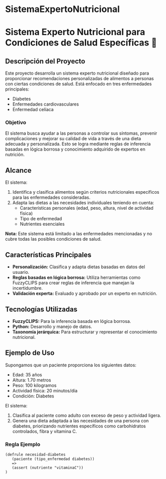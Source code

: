 # SistemaExpertoNutricional

# Sistema Experto Nutricional para Condiciones de Salud Específicas 🌱

## Descripción del Proyecto
Este proyecto desarrolla un sistema experto nutricional diseñado para proporcionar recomendaciones personalizadas de alimentos a personas con ciertas condiciones de salud. Está enfocado en tres enfermedades principales:

- Diabetes
- Enfermedades cardiovasculares
- Enfermedad celíaca

### Objetivo
El sistema busca ayudar a las personas a controlar sus síntomas, prevenir complicaciones y mejorar su calidad de vida a través de una dieta adecuada y personalizada. Esto se logra mediante reglas de inferencia basadas en lógica borrosa y conocimiento adquirido de expertos en nutrición.

## Alcance
El sistema:
1. Identifica y clasifica alimentos según criterios nutricionales específicos para las enfermedades consideradas.
2. Adapta las dietas a las necesidades individuales teniendo en cuenta:
   - Características personales (edad, peso, altura, nivel de actividad física)
   - Tipo de enfermedad
   - Nutrientes esenciales

**Nota:** Este sistema está limitado a las enfermedades mencionadas y no cubre todas las posibles condiciones de salud.

## Características Principales
- **Personalización:** Clasifica y adapta dietas basadas en datos del usuario.
- **Reglas basadas en lógica borrosa:** Utiliza herramientas como FuzzyCLIPS para crear reglas de inferencia que manejan la incertidumbre.
- **Validación experta:** Evaluado y aprobado por un experto en nutrición.

## Tecnologías Utilizadas
- **FuzzyCLIPS:** Para la inferencia basada en lógica borrosa.
- **Python:** Desarrollo y manejo de datos.
- **Taxonomía jerárquica:** Para estructurar y representar el conocimiento nutricional.

## Ejemplo de Uso
Supongamos que un paciente proporciona los siguientes datos:

- Edad: 35 años
- Altura: 1.70 metros
- Peso: 100 kilogramos
- Actividad física: 20 minutos/día
- Condición: Diabetes

El sistema:
1. Clasifica al paciente como adulto con exceso de peso y actividad ligera.
2. Genera una dieta adaptada a las necesidades de una persona con diabetes, priorizando nutrientes específicos como carbohidratos controlados, fibra y vitamina C.

### Regla Ejemplo
```clips
(defrule necesidad-diabetes
   (paciente (tipo_enfermedad diabetes))
   =>
   (assert (nutriente "vitaminaC"))
)
